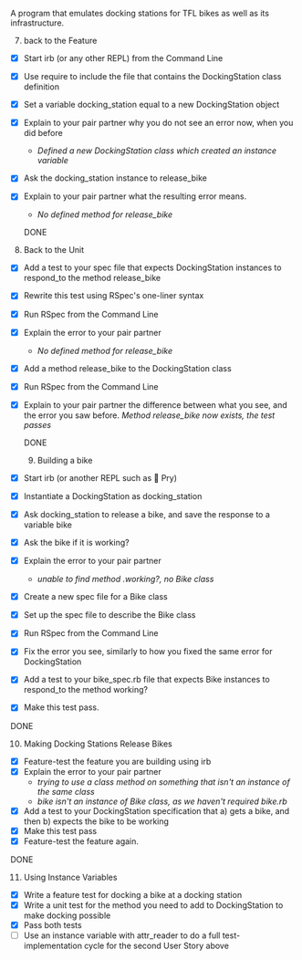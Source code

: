 A program that emulates docking stations for TFL bikes as well as its infrastructure.

7. back to the Feature
- [x] Start irb (or any other REPL) from the Command Line
- [x] Use require to include the file that contains the DockingStation class definition
- [x] Set a variable docking_station equal to a new DockingStation object
- [x] Explain to your pair partner why you do not see an error now, when you did before
  - *Defined a new DockingStation class which created an instance variable*
- [x] Ask the docking_station instance to release_bike
- [x] Explain to your pair partner what the resulting error means.
    - *No defined method for release_bike*

  DONE

8. Back to the Unit
- [x] Add a test to your spec file that expects DockingStation instances to respond_to the method release_bike
- [x] Rewrite this test using RSpec's one-liner syntax
- [x] Run RSpec from the Command Line
- [x] Explain the error to your pair partner
  - *No defined method for release_bike*
- [x] Add a method release_bike to the DockingStation class
- [x] Run RSpec from the Command Line
- [x] Explain to your pair partner the difference between what you see, and the error you saw before.
  *Method release_bike now exists, the test passes*

  DONE

  9. Building a bike
- [x] Start irb (or another REPL such as 💊 Pry)
- [x] Instantiate a DockingStation as docking_station
- [x] Ask docking_station to release a bike, and save the response to a variable bike
- [x] Ask the bike if it is working?
- [x] Explain the error to your pair partner
  - *unable to find method .working?, no Bike class*
- [x] Create a new spec file for a Bike class
- [x] Set up the spec file to describe the Bike class
- [x] Run RSpec from the Command Line
- [x] Fix the error you see, similarly to how you fixed the same error for DockingStation
- [x] Add a test to your bike_spec.rb file that expects Bike instances to respond_to the method working?
- [x] Make this test pass.

DONE

10. Making Docking Stations Release Bikes
- [x] Feature-test the feature you are building using irb
- [x] Explain the error to your pair partner
  - *trying to use a class method on something that isn't an instance of the same class*
  - *bike isn't an instance of Bike class, as we haven't required bike.rb*
- [x] Add a test to your DockingStation specification that a) gets a bike, and then b) expects the bike to be working
- [x] Make this test pass
- [x] Feature-test the feature again.

DONE

11. Using Instance Variables
 - [x] Write a feature test for docking a bike at a docking station
 - [x] Write a unit test for the method you need to add to DockingStation to make docking possible
 - [x] Pass both tests
 - [ ] Use an instance variable with attr_reader to do a full test-implementation cycle for the second User Story above